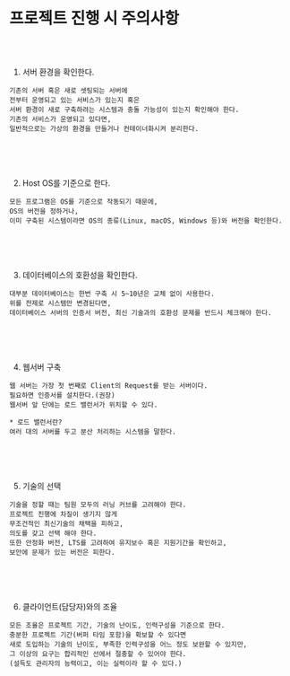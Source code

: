 # 프로젝트 진행 시 주의사항

<br /><br />

1. 서버 환경을 확인한다.

```
기존의 서버 혹은 새로 셋팅되는 서버에
전부터 운영되고 있는 서비스가 있는지 혹은
서버 환경이 새로 구축하려는 시스템과 충돌 가능성이 있는지 확인해야 한다.
기존의 서비스가 운영되고 있다면,
일반적으로는 가상의 환경을 만들거나 컨테이너화시켜 분리한다.
```

<br /><br /><br />

2. Host OS를 기준으로 한다.

```
모든 프로그램은 OS를 기준으로 작동되기 때문에,
OS의 버전을 정하거나, 
이미 구축된 시스템이라면 OS의 종류(Linux, macOS, Windows 등)와 버전을 확인한다.
```

<br /><br /><br />

3. 데이터베이스의 호환성을 확인한다.

```
대부분 데이터베이스는 한번 구축 시 5~10년은 교체 없이 사용한다.
위를 전제로 시스템만 변경된다면,
데이터베이스 서버의 인증서 버전, 최신 기술과의 호환성 문제를 반드시 체크해야 한다.
```
<br /><br /><br />

4. 웹서버 구축

```
웹 서버는 가장 첫 번째로 Client의 Request를 받는 서버이다.
필요하면 인증서를 설치한다.(권장)
웹서버 앞 단에는 로드 밸런서가 위치할 수 있다.

* 로드 밸런서란?
여러 대의 서버를 두고 분산 처리하는 시스템을 말한다.
```

<br /><br /><br />

5. 기술의 선택

```
기술을 정할 때는 팀원 모두의 러닝 커브를 고려해야 한다.
프로젝트 진행에 차질이 생기지 않게
무조건적인 최신기술의 채택을 피하고,
의도를 갖고 선택 해야 한다.
또한 안정화 버전, LTS를 고려하여 유지보수 혹은 지원기간을 확인하고,
보안에 문제가 있는 버전은 피한다.
```

<br /><br /><br />

6. 클라이언트(담당자)와의 조율

```
모든 조율은 프로젝트 기간, 기술의 난이도, 인력구성을 기준으로 한다.
충분한 프로젝트 기간(버퍼 타임 포함)을 확보할 수 있다면
새로 도입하는 기술의 난이도, 부족한 인력구성을 어느 정도 보완할 수 있지만,
그 이상의 요구는 합리적인 선에서 절충할 수 있어야 한다.
(설득도 관리자의 능력이고, 이는 실력이라 할 수 있다.)
```
